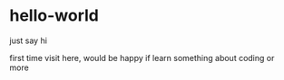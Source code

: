 # hello-world
just say hi

first time visit here, would be happy if learn something about coding or more
